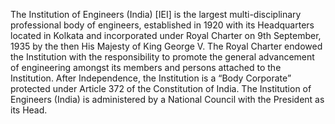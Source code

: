 The Institution of Engineers (India) [IEI] is the largest multi-disciplinary
professional body of engineers, established in 1920 with its Headquarters located
in Kolkata and incorporated under Royal Charter on 9th September, 1935 by the
then His Majesty of King George V. The Royal Charter endowed the Institution
with the responsibility to promote the general advancement of engineering
amongst its members and persons attached to the Institution. After
Independence, the Institution is a “Body Corporate” protected under Article 372
of the Constitution of India. The Institution of Engineers (India) is administered by
a National Council with the President as its Head.
